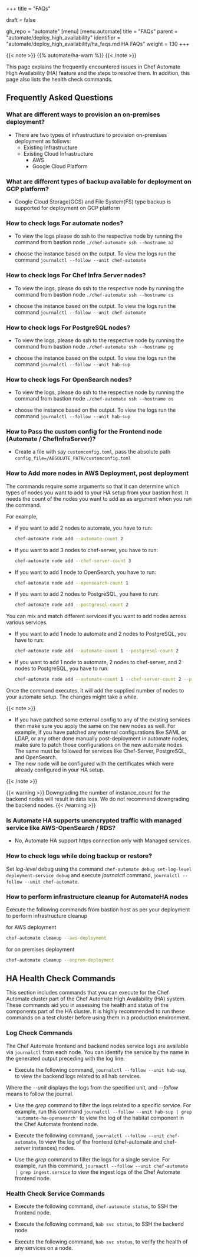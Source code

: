 +++
title = "FAQs"

draft = false

gh_repo = "automate"
[menu]
  [menu.automate]
    title = "FAQs"
    parent = "automate/deploy_high_availability"
    identifier = "automate/deploy_high_availability/ha_faqs.md HA FAQs"
    weight = 130
+++

{{< note >}}
{{% automate/ha-warn %}}
{{< /note >}}

This page explains the frequently encountered issues in Chef Automate High Availability (HA) feature and the steps to resolve them. In addition, this page also lists the health check commands.

## Frequently Asked Questions

### What are different ways to provision an on-premises deployment?

- There are two types of infrastructure to provision on-premises deployment as follows:
    -  Existing Infrastructure
    -  Existing Cloud Infrastructure
        -  AWS
        -  Google Cloud Platform

### What are different types of backup available for deployment on GCP platform?

- Google Cloud Storage(GCS) and File System(FS) type backup is supported for deployment on GCP platform

### How to check logs For automate nodes?

- To view the logs please do ssh to the respective node by running the command from bastion node
`./chef-automate ssh --hostname a2`

- choose the instance based on the output. To view the logs run the command
`journalctl --follow --unit chef-automate`

### How to check logs For Chef Infra Server nodes?

- To view the logs, please do ssh to the respective node by running the command from bastion node
`./chef-automate ssh --hostname cs`

- choose the instance based on the output. To view the logs run the command
`journalctl --follow --unit chef-automate`

### How to check logs For PostgreSQL nodes?

- To view the logs, please do ssh to the respective node by running the command from bastion node
`./chef-automate ssh --hostname pg`

- choose the instance based on the output. To view the logs run the command
`journalctl --follow --unit hab-sup`

### How to check logs For OpenSearch nodes?

- To view the logs, please do ssh to the respective node by running the command from bastion node
`./chef-automate ssh --hostname os`

- choose the instance based on the output. To view the logs run the command
`journalctl --follow --unit hab-sup`

### How to Pass the custom config for the Frontend node (Automate / ChefInfraServer)?

- Create a file with say `customconfig.toml`, pass the absolute path `config_file=/ABSOLUTE_PATH/customconfig.toml`

### How to Add more nodes in AWS Deployment, post deployment

The commands require some arguments so that it can determine which types of nodes you want to add to your HA setup from your bastion host. It needs the count of the nodes you want to add as as argument when you run the command.

For example,

- if you want to add 2 nodes to automate, you have to run:

    ```sh
    chef-automate node add --automate-count 2
    ```

- If you want to add 3 nodes to chef-server, you have to run:

    ```sh
    chef-automate node add --chef-server-count 3
    ```

- If you want to add 1 node to OpenSearch, you have to run:

    ```sh
    chef-automate node add --opensearch-count 1
    ```

- If you want to add 2 nodes to PostgreSQL, you have to run:

    ```sh
    chef-automate node add --postgresql-count 2
    ```

You can mix and match different services if you want to add nodes across various services.

- If you want to add 1 node to automate and 2 nodes to PostgreSQL, you have to run:

    ```sh
    chef-automate node add --automate-count 1 --postgresql-count 2
    ```

- If you want to add 1 node to automate, 2 nodes to chef-server, and 2 nodes to PostgreSQL, you have to run:

    ```sh
    chef-automate node add --automate-count 1 --chef-server-count 2 --postgresql-count 2
    ```

Once the command executes, it will add the supplied number of nodes to your automate setup. The changes might take a while.

{{< note >}}

- If you have patched some external config to any of the existing services then make sure you apply the same on the new nodes as well.
For example, if you have patched any external configurations like SAML or LDAP, or any other done manually post-deployment in automate nodes, make sure to patch those configurations on the new automate nodes. The same must be followed for services like Chef-Server, PostgreSQL, and OpenSearch.
- The new node will be configured with the certificates which were already configured in your HA setup.

{{< /note >}}

{{< warning >}}
  Downgrading the number of instance_count for the backend nodes will result in data loss. We do not recommend downgrading the backend nodes.
{{< /warning >}}

### Is Automate HA supports unencrypted traffic with managed service like AWS-OpenSearch / RDS?

- No, Automate HA support https connection only with Managed services.

### How to check logs while doing backup or restore?

Set *log-level* debug using the command `chef-automate debug set-log-level deployment-service debug` and execute *journalctl* command, `journalctl --follow --unit chef-automate`.

### How to perform infrastructure cleanup for AutomateHA nodes

Execute the following commands from bastion host as per your deployment to perform infrastructure cleanup

for AWS deployment

```bash
chef-automate cleanup --aws-deployment
```

for on premises deployment

```bash
chef-automate cleanup --onprem-deployment
```

## HA Health Check Commands

This section includes commands that you can execute for the Chef Automate cluster part of the Chef Automate High Availability (HA) system. These commands aid you in assessing the health and status of the components part of the HA cluster. It is highly recommended to run these commands on a test cluster before using them in a production environment.

### Log Check Commands

The Chef Automate frontend and backend nodes service logs are available via `journalctl` from each node. You can identify the service by the name in the generated output preceding with the log line.

- Execute the following command, `journalctl --follow --unit hab-sup`, to view the backend logs related to all hab services.

Where the *--unit* displays the logs from the specified unit, and *--follow* means to follow the journal.

- Use the *grep* command to filter the logs related to a specific service. For example, run this command `journalctl --follow --unit hab-sup | grep 'automate-ha-opensearch'` to view the log of the habitat component in the Chef Automate frontend node.

- Execute the following command, `journalctl --follow --unit chef-automate`, to view the log of the frontend (chef-automate and chef-server instances) nodes.

- Use the *grep* command to filter the logs for a single service. For example, run this command, `journactl --follow --unit chef-automate | grep ingest.service` to view the ingest logs of the Chef Automate frontend node.

### Health Check Service Commands

- Execute the following command, `chef-automate status`, to SSH the frontend node.

- Execute the following command, `hab svc status`, to SSH the backend node.

- Execute the following command, `hab svc status`, to verify the health of any services on a node.
